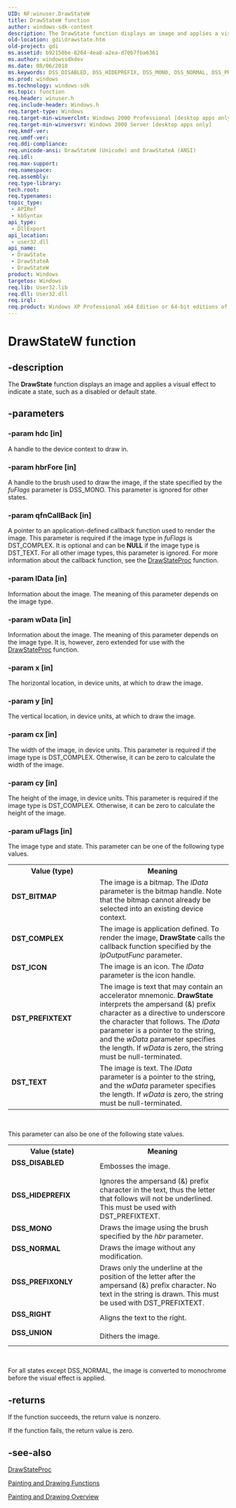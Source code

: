 ```yaml
---
UID: NF:winuser.DrawStateW
title: DrawStateW function
author: windows-sdk-content
description: The DrawState function displays an image and applies a visual effect to indicate a state, such as a disabled or default state.
old-location: gdi\drawstate.htm
old-project: gdi
ms.assetid: b92150be-8264-4ea8-a2ea-d70b7fba6361
ms.author: windowssdkdev
ms.date: 08/06/2018
ms.keywords: DSS_DISABLED, DSS_HIDEPREFIX, DSS_MONO, DSS_NORMAL, DSS_PREFIXONLY, DSS_RIGHT, DSS_UNION, DST_BITMAP, DST_COMPLEX, DST_ICON, DST_PREFIXTEXT, DST_TEXT, DrawState, DrawState function [Windows GDI], DrawStateA, DrawStateW, _win32_DrawState, gdi.drawstate, winuser/DrawState, winuser/DrawStateA, winuser/DrawStateW
ms.prod: windows
ms.technology: windows-sdk
ms.topic: function
req.header: winuser.h
req.include-header: Windows.h
req.target-type: Windows
req.target-min-winverclnt: Windows 2000 Professional [desktop apps only]
req.target-min-winversvr: Windows 2000 Server [desktop apps only]
req.kmdf-ver: 
req.umdf-ver: 
req.ddi-compliance: 
req.unicode-ansi: DrawStateW (Unicode) and DrawStateA (ANSI)
req.idl: 
req.max-support: 
req.namespace: 
req.assembly: 
req.type-library: 
tech.root: 
req.typenames: 
topic_type:
 - APIRef
 - kbSyntax
api_type:
 - DllExport
api_location:
 - user32.dll
api_name:
 - DrawState
 - DrawStateA
 - DrawStateW
product: Windows
targetos: Windows
req.lib: User32.lib
req.dll: User32.dll
req.irql: 
req.product: Windows XP Professional x64 Edition or 64-bit editions of     Windows Server 2003
---
```


# DrawStateW function


## -description


The <b>DrawState</b> function displays an image and applies a visual effect to indicate a state, such as a disabled or default state.


## -parameters




### -param hdc [in]

A handle to the device context to draw in.


### -param hbrFore [in]

A handle to the brush used to draw the image, if the state specified by the <i>fuFlags</i> parameter is DSS_MONO. This parameter is ignored for other states.


### -param qfnCallBack [in]

A pointer to an application-defined callback function used to render the image. This parameter is required if the image type in <i>fuFlags</i> is DST_COMPLEX. It is optional and can be <b>NULL</b> if the image type is DST_TEXT. For all other image types, this parameter is ignored. For more information about the callback function, see the <a href="https://msdn.microsoft.com/a95a4020-e433-4b2c-96e7-f272e28e5a43">DrawStateProc</a> function.


### -param lData [in]

Information about the image. The meaning of this parameter depends on the image type.


### -param wData [in]

Information about the image. The meaning of this parameter depends on the image type. It is, however, zero extended for use with the <a href="https://msdn.microsoft.com/a95a4020-e433-4b2c-96e7-f272e28e5a43">DrawStateProc</a> function.


### -param x [in]

The horizontal location, in device units, at which to draw the image.


### -param y [in]

The vertical location, in device units, at which to draw the image.


### -param cx [in]

The width of the image, in device units. This parameter is required if the image type is DST_COMPLEX. Otherwise, it can be zero to calculate the width of the image.


### -param cy [in]

The height of the image, in device units. This parameter is required if the image type is DST_COMPLEX. Otherwise, it can be zero to calculate the height of the image.


### -param uFlags [in]

The image type and state. This parameter can be one of the following type values.

<table>
<tr>
<th>Value (type)</th>
<th>Meaning</th>
</tr>
<tr>
<td width="40%"><a id="DST_BITMAP"></a><a id="dst_bitmap"></a><dl>
<dt><b>DST_BITMAP</b></dt>
</dl>
</td>
<td width="60%">
The image is a bitmap. The <i>lData</i> parameter is the bitmap handle. Note that the bitmap cannot already be selected into an existing device context.

</td>
</tr>
<tr>
<td width="40%"><a id="DST_COMPLEX"></a><a id="dst_complex"></a><dl>
<dt><b>DST_COMPLEX</b></dt>
</dl>
</td>
<td width="60%">
The image is application defined. To render the image, <b>DrawState</b> calls the callback function specified by the <i>lpOutputFunc</i> parameter.

</td>
</tr>
<tr>
<td width="40%"><a id="DST_ICON"></a><a id="dst_icon"></a><dl>
<dt><b>DST_ICON</b></dt>
</dl>
</td>
<td width="60%">
The image is an icon. The <i>lData</i> parameter is the icon handle.

</td>
</tr>
<tr>
<td width="40%"><a id="DST_PREFIXTEXT"></a><a id="dst_prefixtext"></a><dl>
<dt><b>DST_PREFIXTEXT</b></dt>
</dl>
</td>
<td width="60%">
The image is text that may contain an accelerator mnemonic. <b>DrawState</b> interprets the ampersand (&amp;) prefix character as a directive to underscore the character that follows. The <i>lData</i> parameter is a pointer to the string, and the <i>wData</i> parameter specifies the length. If <i>wData</i> is zero, the string must be null-terminated.

</td>
</tr>
<tr>
<td width="40%"><a id="DST_TEXT"></a><a id="dst_text"></a><dl>
<dt><b>DST_TEXT</b></dt>
</dl>
</td>
<td width="60%">
The image is text. The <i>lData</i> parameter is a pointer to the string, and the <i>wData</i> parameter specifies the length. If <i>wData</i> is zero, the string must be null-terminated.

</td>
</tr>
</table>
 

This parameter can also be one of the following state values.

<table>
<tr>
<th>Value (state)</th>
<th>Meaning</th>
</tr>
<tr>
<td width="40%"><a id="DSS_DISABLED"></a><a id="dss_disabled"></a><dl>
<dt><b>DSS_DISABLED</b></dt>
</dl>
</td>
<td width="60%">
Embosses the image.

</td>
</tr>
<tr>
<td width="40%"><a id="DSS_HIDEPREFIX"></a><a id="dss_hideprefix"></a><dl>
<dt><b>DSS_HIDEPREFIX</b></dt>
</dl>
</td>
<td width="60%">
Ignores the ampersand (&amp;) prefix character in the text, thus the letter that follows will not be underlined. This must be used with DST_PREFIXTEXT.

</td>
</tr>
<tr>
<td width="40%"><a id="DSS_MONO"></a><a id="dss_mono"></a><dl>
<dt><b>DSS_MONO</b></dt>
</dl>
</td>
<td width="60%">
Draws the image using the brush specified by the <i>hbr</i> parameter.

</td>
</tr>
<tr>
<td width="40%"><a id="DSS_NORMAL"></a><a id="dss_normal"></a><dl>
<dt><b>DSS_NORMAL</b></dt>
</dl>
</td>
<td width="60%">
Draws the image without any modification.

</td>
</tr>
<tr>
<td width="40%"><a id="DSS_PREFIXONLY"></a><a id="dss_prefixonly"></a><dl>
<dt><b>DSS_PREFIXONLY</b></dt>
</dl>
</td>
<td width="60%">
Draws only the underline at the position of the letter after the ampersand (&amp;) prefix character. No text in the string is drawn. This must be used with DST_PREFIXTEXT.

</td>
</tr>
<tr>
<td width="40%"><a id="DSS_RIGHT"></a><a id="dss_right"></a><dl>
<dt><b>DSS_RIGHT</b></dt>
</dl>
</td>
<td width="60%">
Aligns the text to the right.

</td>
</tr>
<tr>
<td width="40%"><a id="DSS_UNION"></a><a id="dss_union"></a><dl>
<dt><b>DSS_UNION</b></dt>
</dl>
</td>
<td width="60%">
Dithers the image.

</td>
</tr>
</table>
 

For all states except DSS_NORMAL, the image is converted to monochrome before the visual effect is applied.


## -returns



If the function succeeds, the return value is nonzero.

If the function fails, the return value is zero.




## -see-also




<a href="https://msdn.microsoft.com/a95a4020-e433-4b2c-96e7-f272e28e5a43">DrawStateProc</a>



<a href="https://msdn.microsoft.com/ec18323e-c13b-4328-83bf-9e4ed4a712b8">Painting and Drawing Functions</a>



<a href="https://msdn.microsoft.com/8e6034af-4dea-4579-b476-52f6dd3d5bc7">Painting and Drawing Overview</a>
 

 

